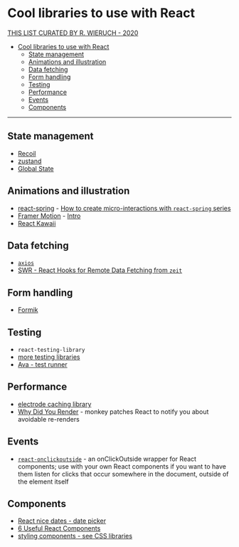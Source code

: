 # Cool libraries to use with React

[THIS LIST CURATED BY R. WIERUCH - 2020](https://www.robinwieruch.de/react-libraries)

- [Cool libraries to use with React](#cool-libraries-to-use-with-react)
  - [State management](#state-management)
  - [Animations and illustration](#animations-and-illustration)
  - [Data fetching](#data-fetching)
  - [Form handling](#form-handling)
  - [Testing](#testing)
  - [Performance](#performance)
  - [Events](#events)
  - [Components](#components)

---

## State management

- [Recoil](https://recoiljs.org/)
- [zustand](https://github.com/react-spring/zustand)
- [Global State](https://react.christmas/2019/7)

## Animations and illustration

- [react-spring](https://www.react-spring.io/) - [How to create micro-interactions with `react-spring` series](https://stackoverflow.blog/2020/01/16/how-to-create-micro-interactions-with-react-spring-part-1/)
- [Framer Motion](https://www.framer.com/motion/) - [Intro](https://react.christmas/2019/3)
- [React Kawaii](https://react-kawaii.now.sh/)

## Data fetching

- [`axios`](../api/axios.md)
- [SWR - React Hooks for Remote Data Fetching from `zeit`](https://swr.now.sh/)

## Form handling

- [Formik](https://github.com/jaredpalmer/formik)

## Testing

- `react-testing-library`
- [more testing libraries](react/../testing-libraries.md)
- [Ava - test runner](https://github.com/avajs/ava/releases/tag/v3.0.0)

## Performance

- [electrode caching library](https://github.com/electrode-io/electrode-react-ssr-caching)
- [Why Did You Render](https://github.com/welldone-software/why-did-you-render) - monkey patches React to notify you about avoidable re-renders

## Events

- [`react-onclickoutside`](https://github.com/Pomax/react-onclickoutside) - an onClickOutside wrapper for React components; use with your own React components if you want to have them listen for clicks that occur somewhere in the document, outside of the element itself

## Components

- [React nice dates - date picker](https://reactnicedates.hernansartorio.com/)
- [6 Useful React Components](https://medium.com/better-programming/here-are-6-useful-react-components-d0865d1eefb7)
- [styling components - see CSS libraries](../css/libraries.md)
